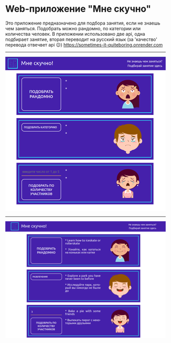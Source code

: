 # Web-приложение "Мне скучно" #

Это приложение предназначено для подбора занятия, если не знаешь чем заняться. Подобрать можно рандомно, по категории или количества человек. В приложении использовано две api, одна подбирает занятие, вторая переводит на русский язык (за 'качество' перевода отвечвет api 😉)
https://sometimes-it-quiteboring.onrender.com

---

![мне скучно 1](https://github.com/Vallydei/sometimes-it-quiteboring/blob/main/public/img/%D0%BC%D0%BD%D0%B5%20%D1%81%D0%BA%D1%83%D1%87%D0%BD%D0%BE%201.png)

---

![мне скучно 2](https://github.com/Vallydei/sometimes-it-quiteboring/blob/main/public/img/%D0%BC%D0%BD%D0%B5%20%D1%81%D0%BA%D1%83%D1%87%D0%BD%D0%BE%202.png)
